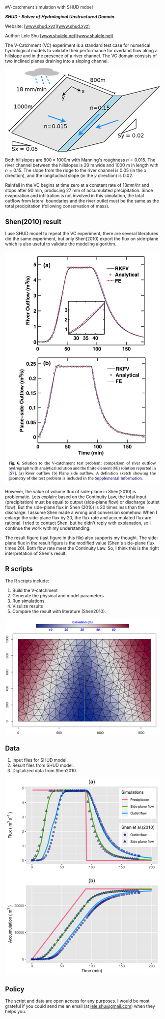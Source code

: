 #V-catchment simulation with SHUD mdoel

***SHUD - Solver of Hydrological Unstructured Domain.*** 

Website: [www.shud.xyz](www.shud.xyz)

Author: Lele Shu [www.shulele.net](www.shulele.net)



The V-Catchment (VC) experiment is a standard test case for numerical hydrological models to validate their performance for overland flow along a hillslope and in the presence of a river channel.
The VC domain consists of two inclined planes draining into a sloping channel. 

![vcat](Ref/vcat.png)

Both hillslopes are $800 \times 1000 m$ with Manning's roughness $n=0.015$.  The river channel between the hillslopes is $20$ m wide and $1000$ m in length with $n=0.15$. The slope from the ridge to the river channel is 0.05 (in the $x$ direction), and the longitudinal slope (in the $y​$ direction) is 0.02.

Rainfall in the VC begins at time zero at a constant rate of $18 mm/hr$ and stops after 90 min, producing $27$ mm of accumulated precipitation. Since evaporation and infiltration is not involved in this simulation, the total outflow from lateral boundaries and the river outlet must be the same as the total precipitation (following conservation of mass).  



## Shen(2010) result

I use SHUD model to repeat the VC experiment, there are several literatures did the same experiment, but only Shen(2010) export the flux on side-plane which is also useful to validate the modeling algorithm. 

![Shen2010](Ref/Shen2010.png)

However, the value of volume flux of side-plane in Shen(2010) is problematic. Lets explain: based on the Continuity Law, the total input (precipitation) must be equal to output (side-plane flow) or discharge (outlet flow). But the side-plane flux in Shen (2010) is 20 times less than the discharge. I assume Shen made a wrong unit conversion somehow. When I enlarge the side-plane flux by 20, the flux rate and accumulated flux are rational. I tried to contact Shen, but he didn't reply with explanation, so I continue the work with my understanding.

The result figure (last figure in this file) also supports my thought. The side-plane flux in the result figure is the modified value (Shen's side-plane flux times 20). Both flow rate meet the Continuity Law. So, I think this is the right interpretation of Shen's result.



## R scripts

The R scripts include:

1. Build the V-catchment
2. Generate the physical and model parameters
3. Run simulations.
4. Visulize results
5. Compare the result with literature (Shen2010).

![shuddomain](Figure/vc_mesh.png)

## Data

1. Input files for SHUD model.
2. Result files from SHUD model.
3. Digitalized data from Shen2010.

![vcat_vs_vs](Figure/vcat_vs_vs.png)

## Policy

The script and data are open access for any purposes. I would be most grateful if you could send me an email (at lele.shu@gmail.com) when they helps you.

